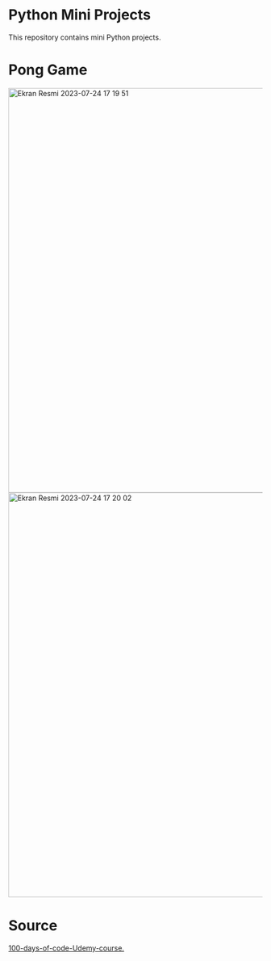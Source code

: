 # Python Mini Projects
This repository contains mini Python projects.


# Pong Game
<img width="801" alt="Ekran Resmi 2023-07-24 17 19 51" src="https://github.com/MetinKagit/Python_Mini_Projects/assets/76729066/d4bf15d1-d6f1-411e-b288-a590cbcf1bdb">
<img width="801" alt="Ekran Resmi 2023-07-24 17 20 02" src="https://github.com/MetinKagit/Python_Mini_Projects/assets/76729066/6bcb5c5a-512a-4d67-b8df-7bd2dfdf50a3">


# Source
[100-days-of-code-Udemy-course.](https://www.udemy.com/course/100-days-of-code/)
